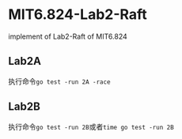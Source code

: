 # MIT6.824-Lab2-Raft
implement of Lab2-Raft of MIT6.824

## Lab2A
执行命令`go test -run 2A -race`

## Lab2B
执行命令`go test -run 2B`或者`time go test -run 2B`
